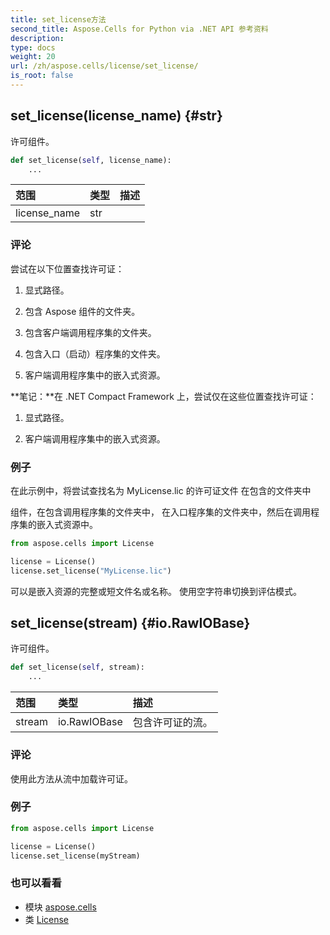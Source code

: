 ```yaml
---
title: set_license方法
second_title: Aspose.Cells for Python via .NET API 参考资料
description:
type: docs
weight: 20
url: /zh/aspose.cells/license/set_license/
is_root: false
---
```

##  set_license(license_name) {#str}
许可组件。



```python
def set_license(self, license_name):
    ...
```


|范围|类型|描述|
| :- | :- | :- |
| license_name | str |  |
### 评论

尝试在以下位置查找许可证：


1. 显式路径。


2. 包含 Aspose 组件的文件夹。


3. 包含客户端调用程序集的文件夹。


4. 包含入口（启动）程序集的文件夹。


5. 客户端调用程序集中的嵌入式资源。


**笔记：**在 .NET Compact Framework 上，尝试仅在这些位置查找许可证：


1. 显式路径。


2. 客户端调用程序集中的嵌入式资源。
### 例子


在此示例中，将尝试查找名为 MyLicense.lic 的许可证文件
在包含的文件夹中


组件，在包含调用程序集的文件夹中，
在入口程序集的文件夹中，然后在调用程序集的嵌入式资源中。

```python
from aspose.cells import License

license = License()
license.set_license("MyLicense.lic")

```
可以是嵌入资源的完整或短文件名或名称。
使用空字符串切换到评估模式。


##  set_license(stream) {#io.RawIOBase}
许可组件。



```python
def set_license(self, stream):
    ...
```


|范围|类型|描述|
| :- | :- | :- |
| stream | io.RawIOBase |包含许可证的流。|
### 评论

使用此方法从流中加载许可证。
### 例子


```python
from aspose.cells import License

license = License()
license.set_license(myStream)

```



### 也可以看看
* 模块 [aspose.cells](../../)
* 类 [License](/cells/python-net/zh/aspose.cells/license)
